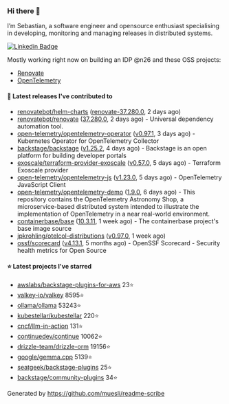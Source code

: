 ### Hi there 👋

I’m Sebastian, a software engineer and opensource enthusiast specialising in developing, monitoring and managing releases in distributed systems.    

[![Linkedin Badge](https://img.shields.io/badge/-LinkedIn-blue?style=flat&logo=Linkedin&logoColor=white&link=https://www.linkedin.com/in/sebastian-poxhofer/)](https://www.linkedin.com/in/sebastian-poxhofer/)

Mostly working right now on building an IDP @n26 and these OSS projects:
- [Renovate](https://github.com/renovatebot/renovate)
- [OpenTelemetry](https://github.com/open-telemetry)



#### 🚀 Latest releases I've contributed to

- [renovatebot/helm-charts](https://github.com/renovatebot/helm-charts) ([renovate-37.280.0](https://github.com/renovatebot/helm-charts/releases/tag/renovate-37.280.0), 2 days ago)
- [renovatebot/renovate](https://github.com/renovatebot/renovate) ([37.280.0](https://github.com/renovatebot/renovate/releases/tag/37.280.0), 2 days ago) - Universal dependency automation tool.
- [open-telemetry/opentelemetry-operator](https://github.com/open-telemetry/opentelemetry-operator) ([v0.97.1](https://github.com/open-telemetry/opentelemetry-operator/releases/tag/v0.97.1), 3 days ago) - Kubernetes Operator for OpenTelemetry Collector
- [backstage/backstage](https://github.com/backstage/backstage) ([v1.25.2](https://github.com/backstage/backstage/releases/tag/v1.25.2), 4 days ago) - Backstage is an open platform for building developer portals
- [exoscale/terraform-provider-exoscale](https://github.com/exoscale/terraform-provider-exoscale) ([v0.57.0](https://github.com/exoscale/terraform-provider-exoscale/releases/tag/v0.57.0), 5 days ago) - Terraform Exoscale provider
- [open-telemetry/opentelemetry-js](https://github.com/open-telemetry/opentelemetry-js) ([v1.23.0](https://github.com/open-telemetry/opentelemetry-js/releases/tag/v1.23.0), 5 days ago) - OpenTelemetry JavaScript Client
- [open-telemetry/opentelemetry-demo](https://github.com/open-telemetry/opentelemetry-demo) ([1.9.0](https://github.com/open-telemetry/opentelemetry-demo/releases/tag/1.9.0), 6 days ago) - This repository contains the OpenTelemetry Astronomy Shop, a microservice-based distributed system intended to illustrate the implementation of OpenTelemetry in a near real-world environment.
- [containerbase/base](https://github.com/containerbase/base) ([10.3.11](https://github.com/containerbase/base/releases/tag/10.3.11), 1 week ago) - The containerbase project&#39;s base image source
- [jpkrohling/otelcol-distributions](https://github.com/jpkrohling/otelcol-distributions) ([v0.97.0](https://github.com/jpkrohling/otelcol-distributions/releases/tag/v0.97.0), 1 week ago)
- [ossf/scorecard](https://github.com/ossf/scorecard) ([v4.13.1](https://github.com/ossf/scorecard/releases/tag/v4.13.1), 5 months ago) - OpenSSF Scorecard - Security health metrics for Open Source

#### ⭐ Latest projects I've starred

- [awslabs/backstage-plugins-for-aws](https://github.com/awslabs/backstage-plugins-for-aws) 23⭐
- [valkey-io/valkey](https://github.com/valkey-io/valkey) 8595⭐
- [ollama/ollama](https://github.com/ollama/ollama) 53243⭐
- [kubestellar/kubestellar](https://github.com/kubestellar/kubestellar) 220⭐
- [cncf/llm-in-action](https://github.com/cncf/llm-in-action) 131⭐
- [continuedev/continue](https://github.com/continuedev/continue) 10062⭐
- [drizzle-team/drizzle-orm](https://github.com/drizzle-team/drizzle-orm) 19156⭐
- [google/gemma.cpp](https://github.com/google/gemma.cpp) 5139⭐
- [seatgeek/backstage-plugins](https://github.com/seatgeek/backstage-plugins) 25⭐
- [backstage/community-plugins](https://github.com/backstage/community-plugins) 34⭐



Generated by https://github.com/muesli/readme-scribe
